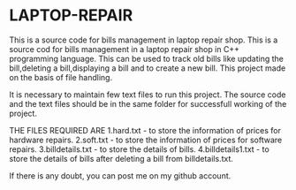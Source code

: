 # LAPTOP-REPAIR
This is a source code for bills management in laptop repair shop.
This is a source cod for bills management in a laptop repair shop in C++ programming language.
This can be used to track old bills like updating the bill,deleting a bill,displaying a bill and to create a new bill.
This project made on the basis of file handling.

It is necessary to maintain few text files to run this project.
The source code and the text files should be in the same folder for successfull working of the project.

THE FILES REQUIRED ARE
1.hard.txt - to store the information of prices for hardware repairs.
2.soft.txt - to store the information of prices for software repairs.
3.billdetails.txt - to store the details of bills.
4.billdetails1.txt - to store the details of bills after deleting a bill from billdetails.txt.

If there is any doubt, you can post me on my github account.
